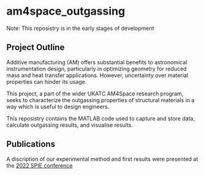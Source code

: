 # am4space_outgassing
Note: This reposistry is in the early stages of development

## Project Outline
Additive manufacturing (AM) offers substantial benefits to astronomical instrumentation design, particularly in optimizing geometry for reduced mass and heat transfer applications.  However, uncertainty over material properties can hinder its usage.  

This project, a part of the wider UKATC AM4Space research program, seeks to characterize the outgassing properties of structural materials in a way which is useful to design engineers.

This reposistry contains the MATLAB code used to capture and store data, calculate outgassing results, and visualise results.

## Publications

A discription of our experimental method and first results were presented at the [2022 SPIE conference](https://www.spiedigitallibrary.org/conference-proceedings-of-spie/12188/121882I/Outgassing-properties-of-additively-manufactured-aluminium/10.1117/12.2627331.full?SSO=1)
